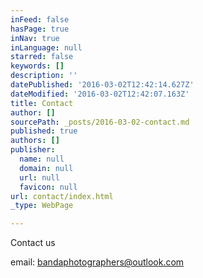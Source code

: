 ```yaml
---
inFeed: false
hasPage: true
inNav: true
inLanguage: null
starred: false
keywords: []
description: ''
datePublished: '2016-03-02T12:42:14.627Z'
dateModified: '2016-03-02T12:42:07.163Z'
title: Contact
author: []
sourcePath: _posts/2016-03-02-contact.md
published: true
authors: []
publisher:
  name: null
  domain: null
  url: null
  favicon: null
url: contact/index.html
_type: WebPage

---
```

Contact us

email: bandaphotographers@outlook.com